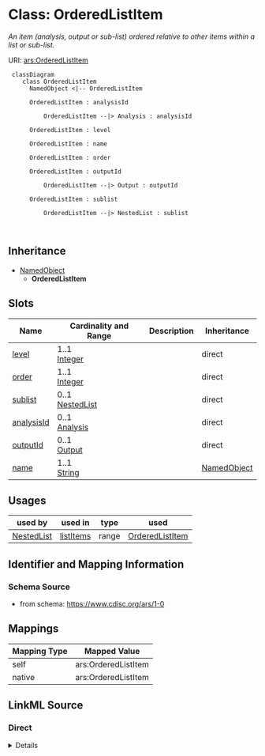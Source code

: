 # Class: OrderedListItem


_An item (analysis, output or sub-list) ordered relative to other items within a list or sub-list._





URI: [ars:OrderedListItem](https://www.cdisc.org/ars/1-0/OrderedListItem)



```mermaid
 classDiagram
    class OrderedListItem
      NamedObject <|-- OrderedListItem
      
      OrderedListItem : analysisId
        
          OrderedListItem --|> Analysis : analysisId
        
      OrderedListItem : level
        
      OrderedListItem : name
        
      OrderedListItem : order
        
      OrderedListItem : outputId
        
          OrderedListItem --|> Output : outputId
        
      OrderedListItem : sublist
        
          OrderedListItem --|> NestedList : sublist
        
      
```





## Inheritance
* [NamedObject](NamedObject.md)
    * **OrderedListItem**



## Slots

| Name | Cardinality and Range | Description | Inheritance |
| ---  | --- | --- | --- |
| [level](level.md) | 1..1 <br/> [Integer](Integer.md) |  | direct |
| [order](order.md) | 1..1 <br/> [Integer](Integer.md) |  | direct |
| [sublist](sublist.md) | 0..1 <br/> [NestedList](NestedList.md) |  | direct |
| [analysisId](analysisId.md) | 0..1 <br/> [Analysis](Analysis.md) |  | direct |
| [outputId](outputId.md) | 0..1 <br/> [Output](Output.md) |  | direct |
| [name](name.md) | 1..1 <br/> [String](String.md) |  | [NamedObject](NamedObject.md) |





## Usages

| used by | used in | type | used |
| ---  | --- | --- | --- |
| [NestedList](NestedList.md) | [listItems](listItems.md) | range | [OrderedListItem](OrderedListItem.md) |






## Identifier and Mapping Information







### Schema Source


* from schema: https://www.cdisc.org/ars/1-0





## Mappings

| Mapping Type | Mapped Value |
| ---  | ---  |
| self | ars:OrderedListItem |
| native | ars:OrderedListItem |





## LinkML Source

<!-- TODO: investigate https://stackoverflow.com/questions/37606292/how-to-create-tabbed-code-blocks-in-mkdocs-or-sphinx -->

### Direct

<details>
```yaml
name: OrderedListItem
description: An item (analysis, output or sub-list) ordered relative to other items
  within a list or sub-list.
from_schema: https://www.cdisc.org/ars/1-0
rank: 1000
is_a: NamedObject
slots:
- level
- order
- sublist
- analysisId
- outputId
slot_usage:
  level:
    name: level
    domain_of:
    - OrderedListItem
    - WhereClause
    required: true
  order:
    name: order
    domain_of:
    - OrderedListItem
    - OrderedGroupingFactor
    - OrderedDisplay
    - DisplaySubSection
    - WhereClause
    required: true

```
</details>

### Induced

<details>
```yaml
name: OrderedListItem
description: An item (analysis, output or sub-list) ordered relative to other items
  within a list or sub-list.
from_schema: https://www.cdisc.org/ars/1-0
rank: 1000
is_a: NamedObject
slot_usage:
  level:
    name: level
    domain_of:
    - OrderedListItem
    - WhereClause
    required: true
  order:
    name: order
    domain_of:
    - OrderedListItem
    - OrderedGroupingFactor
    - OrderedDisplay
    - DisplaySubSection
    - WhereClause
    required: true
attributes:
  level:
    name: level
    from_schema: https://www.cdisc.org/ars/1-0
    rank: 1000
    alias: level
    owner: OrderedListItem
    domain_of:
    - OrderedListItem
    - WhereClause
    range: integer
    required: true
  order:
    name: order
    from_schema: https://www.cdisc.org/ars/1-0
    rank: 1000
    alias: order
    owner: OrderedListItem
    domain_of:
    - OrderedListItem
    - OrderedGroupingFactor
    - OrderedDisplay
    - DisplaySubSection
    - WhereClause
    range: integer
    required: true
  sublist:
    name: sublist
    from_schema: https://www.cdisc.org/ars/1-0
    rank: 1000
    multivalued: false
    alias: sublist
    owner: OrderedListItem
    domain_of:
    - OrderedListItem
    range: NestedList
    inlined: true
  analysisId:
    name: analysisId
    from_schema: https://www.cdisc.org/ars/1-0
    rank: 1000
    multivalued: false
    alias: analysisId
    owner: OrderedListItem
    domain_of:
    - OrderedListItem
    - ReferencedAnalysisOperation
    - ReferencedOperationRelationship
    range: Analysis
    inlined: false
  outputId:
    name: outputId
    from_schema: https://www.cdisc.org/ars/1-0
    rank: 1000
    multivalued: false
    alias: outputId
    owner: OrderedListItem
    domain_of:
    - OrderedListItem
    range: Output
    inlined: false
  name:
    name: name
    from_schema: https://www.cdisc.org/ars/1-0
    rank: 1000
    alias: name
    owner: OrderedListItem
    domain_of:
    - NamedObject
    range: string
    required: true

```
</details>